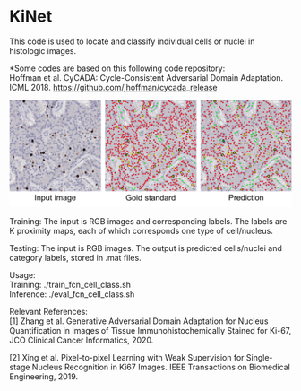 # KiNet
This code is used to locate and classify individual cells or nuclei in histologic images.

*Some codes are based on this following code repository:\
Hoffman et al. CyCADA: Cycle-Consistent Adversarial Domain Adaptation. ICML 2018. https://github.com/jhoffman/cycada_release

<img src="results/example_result.png" width="1200"><br/>

Training: The input is RGB images and corresponding labels. The labels are K proximity maps, each of which corresponds one type of cell/nucleus.

Testing: The input is RGB images. The output is predicted cells/nuclei and category labels, stored in .mat files.

Usage:\
Training: ./train_fcn_cell_class.sh \
Inference: ./eval_fcn_cell_class.sh  


Relevant References:\
[1] Zhang et al. Generative Adversarial Domain Adaptation for Nucleus Quantification in Images of Tissue Immunohistochemically Stained for Ki-67, JCO Clinical Cancer Informatics, 2020.

[2] Xing et al. Pixel-to-pixel Learning with Weak Supervision for Single-stage Nucleus Recognition in Ki67 Images. IEEE Transactions on Biomedical Engineering, 2019.
